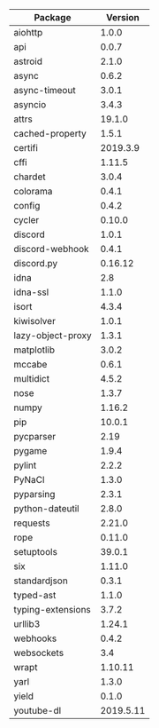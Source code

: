 | Package           | Version   |
| ----------------- | --------  |
| aiohttp           |  1.0.0    |
| api               |  0.0.7    |
| astroid           |  2.1.0    |
| async             |  0.6.2    |
| async-timeout     |  3.0.1    |
| asyncio           |  3.4.3    |
| attrs             |  19.1.0   |
| cached-property   |  1.5.1    |
| certifi           | 2019.3.9  |
| cffi              |  1.11.5   |
| chardet           |  3.0.4    |
| colorama          |  0.4.1    |
| config            |  0.4.2    |
| cycler            |  0.10.0   |
| discord           |  1.0.1    |
| discord-webhook   |  0.4.1    |
| discord.py        |  0.16.12  | 
| idna              |  2.8      |  
| idna-ssl          |  1.1.0    |   
| isort             |  4.3.4    |
| kiwisolver        |  1.0.1    |
| lazy-object-proxy |   1.3.1   |
| matplotlib        |  3.0.2    |
| mccabe            |  0.6.1    |
| multidict         |  4.5.2    |
| nose              |  1.3.7    |
| numpy             |  1.16.2   |
| pip               | 10.0.1    |
| pycparser         |  2.19     |
| pygame            |  1.9.4    |
| pylint            |  2.2.2    |
| PyNaCl            |  1.3.0    |
| pyparsing         |  2.3.1    |
| python-dateutil   |  2.8.0    |
| requests          |  2.21.0   |
| rope              |  0.11.0   |
| setuptools        |  39.0.1   |
| six               |  1.11.0   |
| standardjson      |  0.3.1    |
| typed-ast         |  1.1.0    |
| typing-extensions |  3.7.2    |
| urllib3           |  1.24.1   |
| webhooks          |  0.4.2    |
| websockets        |  3.4      |  
| wrapt             |  1.10.11  | 
| yarl              |  1.3.0    |
| yield             |  0.1.0    |
| youtube-dl        | 2019.5.11 |
